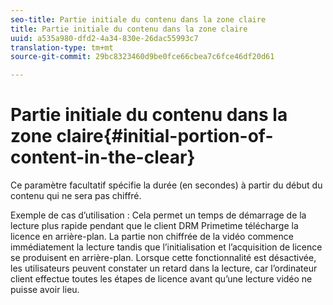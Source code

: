 ```yaml
---
seo-title: Partie initiale du contenu dans la zone claire
title: Partie initiale du contenu dans la zone claire
uuid: a535a980-dfd2-4a34-830e-26dac55993c7
translation-type: tm+mt
source-git-commit: 29bc8323460d9be0fce66cbea7c6fce46df20d61

---
```



# Partie initiale du contenu dans la zone claire{#initial-portion-of-content-in-the-clear}

Ce paramètre facultatif spécifie la durée (en secondes) à partir du début du contenu qui ne sera pas chiffré.

Exemple de cas d’utilisation : Cela permet un temps de démarrage de la lecture plus rapide pendant que le client DRM Primetime télécharge la licence en arrière-plan. La partie non chiffrée de la vidéo commence immédiatement la lecture tandis que l’initialisation et l’acquisition de licence se produisent en arrière-plan. Lorsque cette fonctionnalité est désactivée, les utilisateurs peuvent constater un retard dans la lecture, car l’ordinateur client effectue toutes les étapes de licence avant qu’une lecture vidéo ne puisse avoir lieu.
